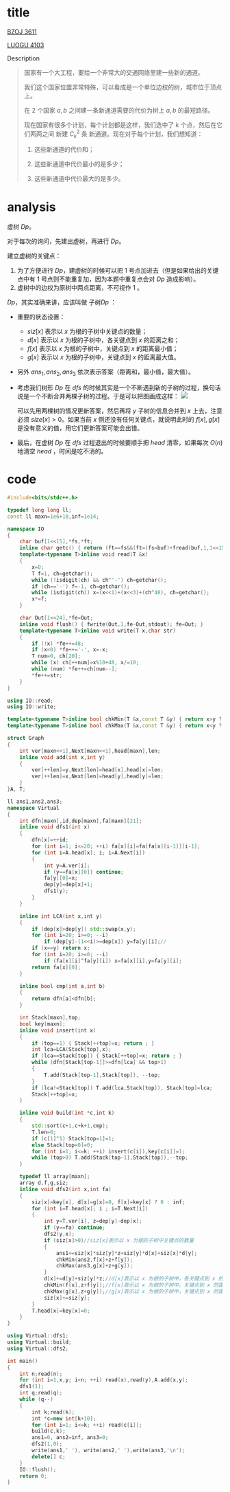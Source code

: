 # title

[BZOJ 3611](https://lydsy.com/JudgeOnline/problem.php?id=3611)

[LUOGU 4103](https://www.luogu.org/problem/P4103)

Description

> 国家有一个大工程，要给一个非常大的交通网络里建一些新的通道。 
>
> 我们这个国家位置非常特殊，可以看成是一个单位边权的树，城市位于顶点上。 
>
> 在 $2$ 个国家 $a,b$ 之间建一条新通道需要的代价为树上 $a,b$ 的最短路径。
>
> 现在国家有很多个计划，每个计划都是这样，我们选中了 $k$ 个点，然后在它们两两之间 新建 $C_k^2$ 条 新通道。现在对于每个计划，我们想知道：
>
> 1. 这些新通道的代价和；
>
> 2. 这些新通道中代价最小的是多少；
>
> 3. 这些新通道中代价最大的是多少。

# analysis

虚树 $Dp$。

对于每次的询问，先建出虚树，再进行 $Dp$。

建立虚树的关键点：

1. 为了方便进行 $Dp$，建虚树的时候可以把 $1$ 号点加进去（但是如果给出的关键点中有 $1$ 号点则不能重复加，因为本题中重复点会对 $Dp$ 造成影响）。
2. 虚树中的边权为原树中两点距离，不可视作 $1$ 。

$Dp$，其实准确来讲，应该叫做 子树$Dp$ ：

- 重要的状态设置：
  -  $siz[x]$ 表示以 $x$ 为根的子树中关键点的数量；
  - $d[x]$ 表示以 $x$ 为根的子树中，各关键点到 $x$ 的距离之和；
  - $f[x]$ 表示以 $x$ 为根的子树中，关键点到 $x$ 的距离最小值；
  - $g[x]$ 表示以 $x$ 为根的子树中，关键点到 $x$ 的距离最大值。

-  另外 $ans_1, ans_2, ans_3$ 依次表示答案（距离和，最小值，最大值）。

- 考虑我们树形 $Dp$ 在 $dfs$ 的时候其实是一个不断遇到新的子树的过程，换句话说是一个不断合并两棵子树的过程。于是可以把图画成这样：
  ![](https://img2018.cnblogs.com/blog/1587478/201908/1587478-20190819233438656-1129261922.png)


  可以先用两棵树的情况更新答案，然后再将 $y$ 子树的信息合并到 $x$ 上去，注意必须 $size[x]>0$。如果当前 $x$ 侧还没有任何关键点，就说明此时的 $f[x],g[x]$ 是没有意义的值，用它们更新答案可能会出错。

- 最后，在虚树 $Dp$ 在 $dfs$ 过程退出的时候要顺手把 $head$ 清零，如果每次 $O(n)$ 地清空 $head$ ，时间是吃不消的。



# code

```cpp
#include<bits/stdc++.h>

typedef long long ll;
const ll maxn=1e6+10,inf=1e14;

namespace IO
{
    char buf[1<<15],*fs,*ft;
    inline char getc() { return (ft==fs&&(ft=(fs=buf)+fread(buf,1,1<<15,stdin),ft==fs))?0:*fs++; }
    template<typename T>inline void read(T &x)
    {
        x=0;
        T f=1, ch=getchar();
        while (!isdigit(ch) && ch^'-') ch=getchar();
        if (ch=='-') f=-1, ch=getchar();
        while (isdigit(ch)) x=(x<<1)+(x<<3)+(ch^48), ch=getchar();
        x*=f;
    }

    char Out[1<<24],*fe=Out;
    inline void flush() { fwrite(Out,1,fe-Out,stdout); fe=Out; }
    template<typename T>inline void write(T x,char str)
    {
        if (!x) *fe++=48;
        if (x<0) *fe++='-', x=-x;
        T num=0, ch[20];
        while (x) ch[++num]=x%10+48, x/=10;
        while (num) *fe++=ch[num--];
        *fe++=str;
    }
}

using IO::read;
using IO::write;

template<typename T>inline bool chkMin(T &x,const T &y) { return x>y ? (x=y, true) : false; }
template<typename T>inline bool chkMax(T &x,const T &y) { return x<y ? (x=y, true) : false; }

struct Graph
{
    int ver[maxn<<1],Next[maxn<<1],head[maxn],len;
    inline void add(int x,int y)
    {
        ver[++len]=y,Next[len]=head[x],head[x]=len;
        ver[++len]=x,Next[len]=head[y],head[y]=len;
    }
}A, T;

ll ans1,ans2,ans3;
namespace Virtual
{
    int dfn[maxn],id,dep[maxn],fa[maxn][21];
    inline void dfs1(int x)
    {
        dfn[x]=++id;
        for (int i=1; i<=20; ++i) fa[x][i]=fa[fa[x][i-1]][i-1];
        for (int i=A.head[x]; i; i=A.Next[i])
        {
            int y=A.ver[i];
            if (y==fa[x][0]) continue;
            fa[y][0]=x;
            dep[y]=dep[x]+1;
            dfs1(y);
        }
    }

    inline int LCA(int x,int y)
    {
        if (dep[x]>dep[y]) std::swap(x,y);
        for (int i=20; i>=0; --i)
            if (dep[y]-(1<<i)>=dep[x]) y=fa[y][i];//
        if (x==y) return x;
        for (int i=20; i>=0; --i)
            if (fa[x][i]^fa[y][i]) x=fa[x][i],y=fa[y][i];
        return fa[x][0];
    }

    inline bool cmp(int a,int b)
    {
        return dfn[a]<dfn[b];
    }

    int Stack[maxn],top;
    bool key[maxn];
    inline void insert(int x)
    {
        if (top==1) { Stack[++top]=x; return ; }
        int lca=LCA(Stack[top],x);
        if (lca==Stack[top]) { Stack[++top]=x; return ; }
        while (dfn[Stack[top-1]]>=dfn[lca] && top>1)
        {
            T.add(Stack[top-1],Stack[top]), --top;
        }
        if (lca!=Stack[top]) T.add(lca,Stack[top]), Stack[top]=lca;
        Stack[++top]=x;
    }

    inline void build(int *c,int k)
    {
        std::sort(c+1,c+k+1,cmp);
        T.len=0;
        if (c[1]^1) Stack[top=1]=1;
        else Stack[top=0]=0;
        for (int i=1; i<=k; ++i) insert(c[i]),key[c[i]]=1;
        while (top>0) T.add(Stack[top-1],Stack[top]),--top;
    }

    typedef ll array[maxn];
    array d,f,g,siz;
    inline void dfs2(int x,int fa)
    {
        siz[x]=key[x], d[x]=g[x]=0, f[x]=key[x] ? 0 : inf;
        for (int i=T.head[x]; i ; i=T.Next[i])
        {
            int y=T.ver[i], z=dep[y]-dep[x];
            if (y==fa) continue;
            dfs2(y,x);
            if (siz[x]>0)//siz[x]表示以 x 为根的子树中关键点的数量
            {
                ans1+=siz[x]*siz[y]*z+siz[y]*d[x]+siz[x]*d[y];
                chkMin(ans2,f[x]+z+f[y]);
                chkMax(ans3,g[x]+z+g[y]);
            }
            d[x]+=d[y]+siz[y]*z;//d[x]表示以 x 为根的子树中，各关键点到 x 的距离之和
            chkMin(f[x],z+f[y]);//f[x]表示以 x 为根的子树中，关键点到 x 的距离最小值
            chkMax(g[x],z+g[y]);//g[x]表示以 x 为根的子树中，关键点到 x 的距离最大值
            siz[x]+=siz[y];
        }
        T.head[x]=key[x]=0;
    }
}

using Virtual::dfs1;
using Virtual::build;
using Virtual::dfs2;

int main()
{
    int n;read(n);
    for (int i=1,x,y; i<n; ++i) read(x),read(y),A.add(x,y);
    dfs1(1);
    int q;read(q);
    while (q--)
    {
        int k;read(k);
        int *c=new int[k+10];
        for (int i=1; i<=k; ++i) read(c[i]);
        build(c,k);
        ans1=0, ans2=inf, ans3=0;
        dfs2(1,0);
        write(ans1,' '), write(ans2,' '),write(ans3,'\n');
        delete[] c;
    }
    IO::flush();
    return 0;
}
```